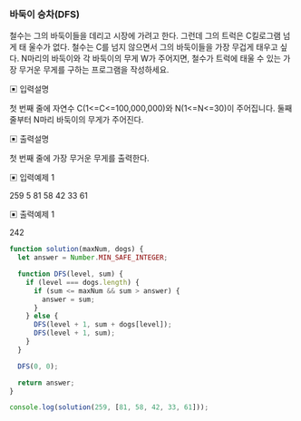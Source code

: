 ### 바둑이 승차(DFS)

철수는 그의 바둑이들을 데리고 시장에 가려고 한다. 그런데 그의 트럭은 C킬로그램 넘게 태
울수가 없다. 철수는 C를 넘지 않으면서 그의 바둑이들을 가장 무겁게 태우고 싶다.
N마리의 바둑이와 각 바둑이의 무게 W가 주어지면, 철수가 트럭에 태울 수 있는 가장 무거운
무게를 구하는 프로그램을 작성하세요.

▣ 입력설명

첫 번째 줄에 자연수 C(1<=C<=100,000,000)와 N(1<=N<=30)이 주어집니다.
둘째 줄부터 N마리 바둑이의 무게가 주어진다.

▣ 출력설명

첫 번째 줄에 가장 무거운 무게를 출력한다.

▣ 입력예제 1

259 5
81
58
42
33
61

▣ 출력예제 1

242

```javascript
function solution(maxNum, dogs) {
  let answer = Number.MIN_SAFE_INTEGER;

  function DFS(level, sum) {
    if (level === dogs.length) {
      if (sum <= maxNum && sum > answer) {
        answer = sum;
      }
    } else {
      DFS(level + 1, sum + dogs[level]);
      DFS(level + 1, sum);
    }
  }

  DFS(0, 0);

  return answer;
}

console.log(solution(259, [81, 58, 42, 33, 61]));
```
